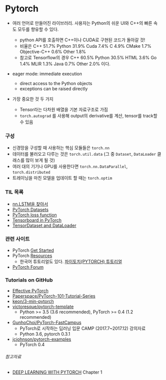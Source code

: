 # Pytorch
- 여러 언어로 만들어진 라이브러리. 사용자는 Python의 쉬운 UI와 C++의 빠른 속도 모두를 향유할 수 있다.
    - python API를 호출하면 C++이나 CUDA로 구현된 코드가 돌아갈 것! 
    - 비율은 C++ 51.7%	 Python 31.9%	 Cuda 7.4%	 C 4.9%	 CMake 1.7%	 Objective-C++ 0.6%	 Other 1.8%
    - 참고로 Tensorflow의 경우  C++ 60.5%	 Python 30.5%	 HTML 3.6%	 Go 1.4%	 MLIR 1.3%	 Java 0.7%	 Other 2.0% 이다.
- eager mode: immediate execution
    - direct access to the Python objects
    - exceptions can be raised directly
    
- 가장 중요한 것 두 가지
    - Tensor라는 다차원 배열을 기본 자료구조로 가짐
    - ```torch.autograd``` 를 사용해 output의 derivative를 계산, tensor를 track할 수 있음
    
### 구성
- 신경망을 구성할 때 사용하는 핵심 모듈들은 ```torch.nn```
- 데이터를 불러오고 다루는 것은 ```torch.util.data``` (그 중 ```Dataset```, ```DataLoader``` 클래스를 많이 보게 될 것)
- 여러 대의 기기나 GPU를 사용한다면 ```torch.nn.DataParallel```, ```torch.distributed```
- 트레이닝을 마친 모델을 업데이트 할 때는 ```torch.optim```

### TIL 목록
- [nn.LSTM을 찾아서](https://github.com/codingbowoo/codingbowoo-resource/blob/master/computer_science/machine_learning/pytorch_internals.md)
- [PyTorch Datasets](https://github.com/codingbowoo/codingbowoo-resource/blob/master/computer_science/machine_learning/pytorch_datasets.md)
- [PyTorch loss function](https://github.com/codingbowoo/codingbowoo-resource/blob/master/computer_science/machine_learning/pytorch_loss_func.md)
- [Tensorboard in PyTorch](https://github.com/codingbowoo/codingbowoo-resource/blob/master/computer_science/machine_learning/pytorch_tensorboard.md)
- [TensorDataset and DataLoader](https://github.com/codingbowoo/codingbowoo-resource/blob/master/computer_science/machine_learning/pytorch_dataloader.md)


### 관련 사이트
- PyTorch [Get Started](https://pytorch.org/get-started/locally/)
- PyTorch [Resources](https://pytorch.org/resources/) 
    - 한국어 튜토리얼도 있다. [파이토치(PYTORCH) 튜토리얼](https://tutorials.pytorch.kr/)
- [PyTorch Forum](https://discuss.pytorch.org/)

### Tutorials on GitHub
- [Effective PyTorch](https://github.com/vahidk/EffectivePyTorch)
- [Paperspace/PyTorch-101-Tutorial-Series](https://github.com/Paperspace/PyTorch-101-Tutorial-Series)
- [keon/3-min-pytorch](https://github.com/keon/3-min-pytorch)
- [victoresque/pytorch-template](https://github.com/victoresque/pytorch-template)
    - Python >= 3.5 (3.6 recommended), PyTorch >= 0.4 (1.2 recommended) 
- [GunhoChoi/PyTorch-FastCampus](https://github.com/GunhoChoi/PyTorch-FastCampus)
    - PyTorch로 시작하는 딥러닝 입문 CAMP (2017.7~2017.12) 강의자료
    - Python 3.6, pytorch 0.3.1
- [jcjohnson/pytorch-examples](https://github.com/jcjohnson/pytorch-examples)
    - PyTorch 0.4
###### 참고자료
- [DEEP LEARNING WITH PYTORCH](https://pytorch.org/deep-learning-with-pytorch) Chapter 1
